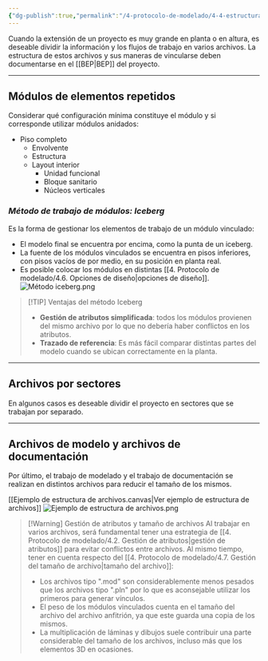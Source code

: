 ```yaml
---
{"dg-publish":true,"permalink":"/4-protocolo-de-modelado/4-4-estructura-de-archivos-del-proyecto-modulos-vinculados/","created":"2025-01-21T17:02:48.755-03:00","updated":"2025-01-28T19:21:15.730-03:00"}
---
```


Cuando la extensión de un proyecto es muy grande en planta o en altura, es deseable dividir la información y los flujos de trabajo en varios archivos. La estructura de estos archivos y sus maneras de vincularse deben documentarse en el [[BEP\|BEP]] del proyecto.

---
## Módulos de elementos repetidos

Considerar qué configuración mínima constituye el módulo y si corresponde utilizar módulos anidados:

- Piso completo
	- Envolvente
	- Estructura
	- Layout interior
		- Unidad funcional
		- Bloque sanitario
		- Núcleos verticales

### ***Método de trabajo de módulos: Iceberg***

Es la forma de gestionar los elementos de trabajo de un módulo vinculado:
- El modelo final se encuentra por encima, como la punta de un iceberg.
- La fuente de los módulos vinculados se encuentra en pisos inferiores, con pisos vacíos de por medio, en su posición en planta real.
- Es posible colocar los módulos en distintas [[4. Protocolo de modelado/4.6. Opciones de diseño\|opciones de diseño]].
![Método iceberg.png](/img/user/1000.%20Assets/1000.%20Im%C3%A1genes/M%C3%A9todo%20iceberg.png)

> [!TIP] Ventajas del método Iceberg
> - **Gestión de atributos simplificada**: todos los módulos provienen del mismo archivo por lo que no debería haber conflictos en los atributos.
> - **Trazado de referencia**: Es más fácil comparar distintas partes del modelo cuando se ubican correctamente en la planta.


---
## Archivos por sectores

En algunos casos es deseable dividir el proyecto en sectores que se trabajan por separado.

---
## Archivos de modelo y archivos de documentación

Por último, el trabajo de modelado y el trabajo de documentación se realizan en distintos archivos para reducir el tamaño de los mismos.

[[Ejemplo de estructura de archivos.canvas|Ver ejemplo de estructura de archivos]]
![Ejemplo de estructura de archivos.png](/img/user/1000.%20Assets/1000.%20Im%C3%A1genes/Ejemplo%20de%20estructura%20de%20archivos.png)


> [!Warning] Gestión de atributos y tamaño de archivos
> Al trabajar en varios archivos, será fundamental tener una estrategia de [[4. Protocolo de modelado/4.2. Gestión de atributos\|gestión de atributos]] para evitar conflictos entre archivos. Al mismo tiempo, tener en cuenta respecto del [[4. Protocolo de modelado/4.7. Gestión del tamaño de archivo\|tamaño del archivo]]:
> - Los archivos tipo ".mod" son considerablemente menos pesados que los archivos tipo ".pln" por lo que es aconsejable utilizar los primeros para generar vínculos.
> - El peso de los módulos vinculados cuenta en el tamaño del archivo del archivo anfitrión, ya que este guarda una copia de los mismos.
> - La multiplicación de láminas y dibujos suele contribuir una parte considerable del tamaño de los archivos, incluso más que los elementos 3D en ocasiones.
